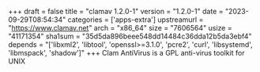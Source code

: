 +++
draft = false
title = "clamav 1.2.0-1"
version = "1.2.0-1"
date = "2023-09-29T08:54:34"
categories = ['apps-extra']
upstreamurl = "https://www.clamav.net"
arch = "x86_64"
size = "7606564"
usize = "41171354"
sha1sum = "35d5da896beee548dd14484c36dda12b5da3ebf4"
depends = "['libxml2', 'libtool', 'openssl>=3.1.0', 'pcre2', 'curl', 'libsystemd', 'libmspack', 'shadow']"
+++
Clam AntiVirus is a GPL anti-virus toolkit for UNIX